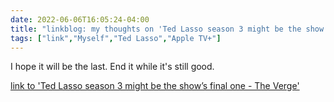 ---date: 2022-06-06T16:05:24-04:00title: "linkblog: my thoughts on 'Ted Lasso season 3 might be the show’s final one - The Verge'"tags: ["link","Myself","Ted Lasso","Apple TV+"]---I hope it will be the last. End it while it's still good. [link to 'Ted Lasso season 3 might be the show’s final one - The Verge'](https://www.theverge.com/2022/6/6/23156877/ted-lasso-season-3-last-final)